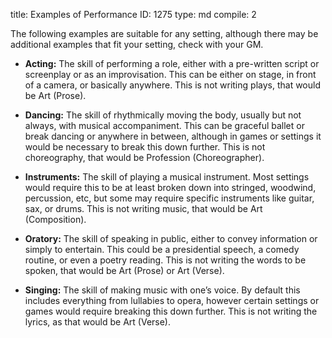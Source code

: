 title:          Examples of Performance
ID:             1275
type:           md
compile:        2


The following examples are suitable for any setting, although there may be additional examples that fit your setting, check with your GM.

- **Acting:** The skill of performing a role, either with a pre-written script or screenplay or as an improvisation. This can be either on stage, in front of a camera, or basically anywhere. This is not writing plays, that would be Art (Prose).

- **Dancing:** The skill of rhythmically moving the body, usually but not always, with musical accompaniment. This can be graceful ballet or break dancing or anywhere in between, although in games or settings it would be necessary to break this down further. This is not choreography, that would be Profession (Choreographer).

- **Instruments:** The skill of playing a musical instrument. Most settings would require this to be at least broken down into stringed, woodwind, percussion, etc, but some may require specific instruments like guitar, sax, or drums. This is not writing music, that would be Art (Composition).

- **Oratory:** The skill of speaking in public, either to convey information or simply to entertain. This could be a presidential speech, a comedy routine, or even a poetry reading.  This is not writing the words to be spoken, that would be Art (Prose) or Art (Verse).

- **Singing:** The skill of making music with one’s voice. By default this includes everything from lullabies to opera, however certain settings or games would require breaking this down further. This is not writing the lyrics, as that would be Art (Verse).